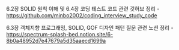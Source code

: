 6.2장 SOLID 원칙 이해 및 6.4장 코딩 테스트 코드 관련 깃허브 정리 - https://github.com/minbo2002/coding_interview_study_code

6.3장 객체지향 프로그래밍, SOLID, GOF 디자인 패턴 질문 관련 노션 정리 - https://spectrum-splash-bed.notion.site/6-8b0a48952d7e47679a5d35aaecd1699a 
